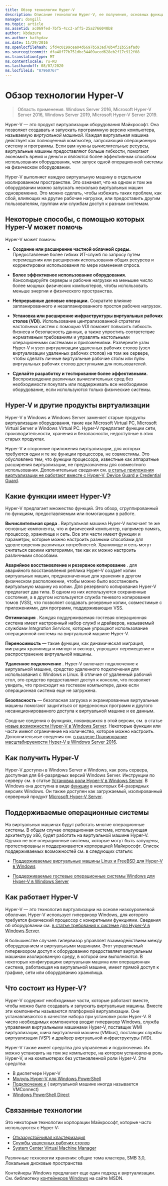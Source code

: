 ```yaml
---
title: Обзор технологии Hyper-V
description: Описание технологии Hyper-V, ее получения, основных функций и общего использования.
manager: dongill
ms.topic: article
ms.assetid: ac069fed-7bf5-4cc3-aff5-25a2766040b8
author: kbdazure
ms.author: kathydav
ms.date: 11/29/2016
ms.openlocfilehash: 5fd4c0199cea04d6697b593ad70b4f31b55afad0
ms.sourcegitcommit: dfa48f77b751dbc34409aced628eb2f17c912f08
ms.translationtype: MT
ms.contentlocale: ru-RU
ms.lasthandoff: 08/07/2020
ms.locfileid: "87960767"
---
```

# <a name="hyper-v-technology-overview"></a>Обзор технологии Hyper-V

>Область применения. Windows Server 2016, Microsoft Hyper-V Server 2016, Windows Server 2019, Microsoft Hyper-V Server 2019.

Hyper-V — это продукт виртуализации оборудования Майкрософт. Она позволяет создавать и запускать программную версию компьютера, называемую *виртуальной машиной*. Каждая виртуальная машина действует как полноценный компьютер, запускающий операционную систему и программы. Если вам нужны вычислительные ресурсы, виртуальные машины предоставляют больше гибкости, помогают экономить время и деньги и являются более эффективным способом использования оборудования, чем запуск одной операционной системы на физическом оборудовании.

Hyper-V выполняет каждую виртуальную машину в отдельном изолированном пространстве. Это означает, что на одном и том же оборудовании можно запускать несколько виртуальных машин одновременно. Это можно сделать, чтобы избежать таких проблем, как сбой, влияющих на другие рабочие нагрузки, или предоставить другим пользователям, группам или службам доступ к разным системам.

## <a name="some-ways-hyper-v-can-help-you"></a>Некоторые способы, с помощью которых Hyper-V может помочь

Hyper-V может помочь:

- **Создание или расширение частной облачной среды.** Предоставление более гибких ИТ-служб по запросу путем перемещения или расширения использования общих ресурсов и корректировки использования по мере изменения спроса.

- **Более эффективное использование оборудования.** Консолидируйте серверы и рабочие нагрузки на меньшее число более мощных физических компьютеров, чтобы использовать меньше энергии и физического пространства.

- **Непрерывные деловые операции.** Сократите влияние запланированного и незапланированного простоя рабочих нагрузок.

- **Установка или расширение инфраструктуры виртуальных рабочих столов (VDI).** Использование централизованной стратегии настольных систем с помощью VDI поможет повысить гибкость бизнеса и безопасность данных, а также упростить соответствие нормативным требованиям и управлять настольными операционными системами и приложениями. Разверните узлы Hyper-V и узел виртуализации удаленных рабочих столов (узел виртуализации удаленных рабочих столов) на том же сервере, чтобы сделать личные виртуальные рабочие столы или пулы виртуальных рабочих столов доступными для пользователей.

- **Сделайте разработку и тестирование более эффективными.** Воспроизведение различных вычислительных сред без необходимости покупать или поддерживать все необходимое оборудование, если используются только физические системы.

## <a name="hyper-v-and-other-virtualization-products"></a>Hyper-V и другие продукты виртуализации

Hyper-V в Windows и Windows Server заменяет старые продукты виртуализации оборудования, такие как Microsoft Virtual PC, Microsoft Virtual Server и Windows Virtual PC. Hyper-V предлагает функции сети, производительности, хранения и безопасности, недоступные в этих старых продуктах.

Hyper-V и сторонние приложения виртуализации, для которых требуются одни и те же функции процессора, не совместимы. Это обусловлено тем, что функции процессора, известные как аппаратные расширения виртуализации, не предназначены для совместного использования. Дополнительные сведения см. [в статье приложения виртуализации не работают вместе с Hyper-V, Device Guard и Credential Guard](https://support.microsoft.com/kb/3204980).

## <a name="what-features-does-hyper-v-have"></a>Какие функции имеет Hyper-V?

Hyper-V предлагает множество функций. Это обзор, сгруппированный по функциям, предоставляемым или помогающим в работе.

**Вычислительная среда** . Виртуальная машина Hyper-V включает те же основные компоненты, что и физический компьютер, например память, процессор, хранилище и сеть. Все эти части имеют функции и параметры, которые можно настроить разными способами для удовлетворения различных потребностей. Хранилище и сеть могут считаться своими категориями, так как их можно настроить различными способами.

**Аварийное восстановление и резервное копирование** . для аварийного восстановления реплика Hyper-V создает копии виртуальных машин, предназначенные для хранения в другом физическом расположении, чтобы можно было восстановить виртуальную машину из копии. Для резервного копирования Hyper-V предлагает два типа. В одном из них используются сохраненные состояния, а в другом используется служба теневого копирования томов (VSS), что позволяет создавать резервные копии, совместимые с приложениями, для программ, поддерживающих VSS.

**Оптимизация** . Каждая поддерживаемая гостевая операционная система имеет настроенный набор служб и драйверов, называемый *службами Integration Services*, которые упрощают использование операционной системы на виртуальной машине Hyper-V.

**Переносимость** — такие функции, как динамическая миграция, миграция хранилища и импорт и экспорт, упрощают перемещение и распространение виртуальной машины.

**Удаленное подключение** . Hyper-V включает подключение к виртуальной машине, средство удаленного подключения для использования с Windows и Linux. В отличие от удаленный рабочий стол, это средство предоставляет доступ к консоли, что позволяет увидеть, что происходит на гостевом компьютере, даже если операционная система еще не загружена.

**Безопасность** — безопасная загрузка и экранированные виртуальные машины помогают защититься от вредоносных программ и другого несанкционированного доступа к виртуальной машине и ее данным.

Сводные сведения о функциях, появившихся в этой версии, см. в статье [новые возможности Hyper-V в Windows Server](What-s-new-in-Hyper-V-on-Windows.md). Некоторые функции или части имеют ограничение на количество, которое можно настроить. Дополнительные сведения см. [в разделе Планирование масштабируемости Hyper-V в Windows Server 2016](plan/Plan-for-Hyper-V-scalability-in-Windows-Server-2016.md).

## <a name="how-to-get-hyper-v"></a>Как получить Hyper-V

Hyper-V доступен в Windows Server и Windows, как роль сервера, доступная для 64-разрядных версий Windows Server. Инструкции по серверу см. в статье [Установка роли Hyper-V в Windows Server](get-started/Install-the-Hyper-V-role-on-Windows-Server.md). В Windows она доступна в виде [функции](https://docs.microsoft.com/virtualization/hyper-v-on-windows/index) в некоторых 64-разрядных версиях Windows. Он также доступен как загружаемый, изолированный серверный продукт [Microsoft Hyper-V Server](https://www.microsoft.com/evalcenter/evaluate-hyper-v-server-2019).

## <a name="supported-operating-systems"></a>Поддерживаемые операционные системы

На виртуальных машинах будут работать многие операционные системы. В общем случае операционная система, использующая архитектуру x86, будет работать на виртуальной машине Hyper-V. Однако не все операционные системы, которые могут быть запущены, протестированы и поддерживаются корпорацией Майкрософт. Список поддерживаемых возможностей см. в следующих статьях:

- [Поддерживаемые виртуальные машины Linux и FreeBSD для Hyper-V в Windows](Supported-Linux-and-FreeBSD-virtual-machines-for-Hyper-V-on-Windows.md)

- [Поддерживаемые гостевые операционные системы Windows для Hyper-V в Windows Server](Supported-Windows-guest-operating-systems-for-Hyper-V-on-Windows.md)

## <a name="how-hyper-v-works"></a>Как работает Hyper-V

Hyper-V — это технология виртуализации на основе низкоуровневой оболочки. Hyper-V использует гипервизор Windows, для которого требуется физический процессор с конкретными функциями. Сведения об оборудовании см. [в статье требования к системе для Hyper-V в Windows Server](System-requirements-for-Hyper-V-on-Windows.md).

В большинстве случаев гипервизор управляет взаимодействием между оборудованием и виртуальными машинами. Этот управляемый гипервизором доступ к оборудованию предоставляет виртуальным машинам изолированную среду, в которой они выполняются. В некоторых конфигурациях виртуальная машина или операционная система, работающая на виртуальной машине, имеет прямой доступ к графике, сети или оборудованию хранилища.

## <a name="what-does-hyper-v-consist-of"></a>Что состоит из Hyper-V?

Hyper-V содержит необходимые части, которые работают вместе, чтобы можно было создавать и запускать виртуальные машины. Вместе эти компоненты называются платформой виртуализации. Они устанавливаются в качестве набора при установке роли Hyper-V. В число необходимых компонентов входят гипервизор Windows, служба управления виртуальными машинами Hyper-V, поставщик WMI виртуализации, шина виртуальной машины (VMbus), поставщик службы виртуализации (VSP) и драйвер виртуальной инфраструктуры (VID).

Hyper-V также имеет средства для управления и подключения. Их можно установить на том же компьютере, на котором установлена роль Hyper-V, и на компьютерах без установленной роли Hyper-V. Эти средства:

- В диспетчере Hyper-V
- [Модуль Hyper-V для Windows PowerShell](https://docs.microsoft.com/powershell/module/hyper-v/index)
- [Подключение к](https://docs.microsoft.com/windows-server/virtualization/hyper-v/learn-more/hyper-v-virtual-machine-connect) \( виртуальной машине иногда называется VMConnect\)
- [Windows PowerShell Direct](manage/Manage-Windows-virtual-machines-with-PowerShell-Direct.md)

## <a name="related-technologies"></a>Связанные технологии

Это некоторые технологии корпорации Майкрософт, которые часто используются с Hyper-V:

- [Отказоустойчивая кластеризация](../../failover-clustering/whats-new-in-failover-clustering.md)
- [Службы удаленных рабочих столов](../../remote/remote-desktop-services/Host-desktops-and-apps-in-Remote-Desktop-Services.md)
- [System Center Virtual Machine Manager](https://docs.microsoft.com/system-center/vmm/overview)

Различные технологии хранения: общие тома кластера, SMB 3,0, Локальные дисковые пространства

Контейнеры Windows предлагают еще один подход к виртуализации. См. библиотеку [контейнеров Windows](https://docs.microsoft.com/virtualization/windowscontainers/index) на сайте MSDN.
